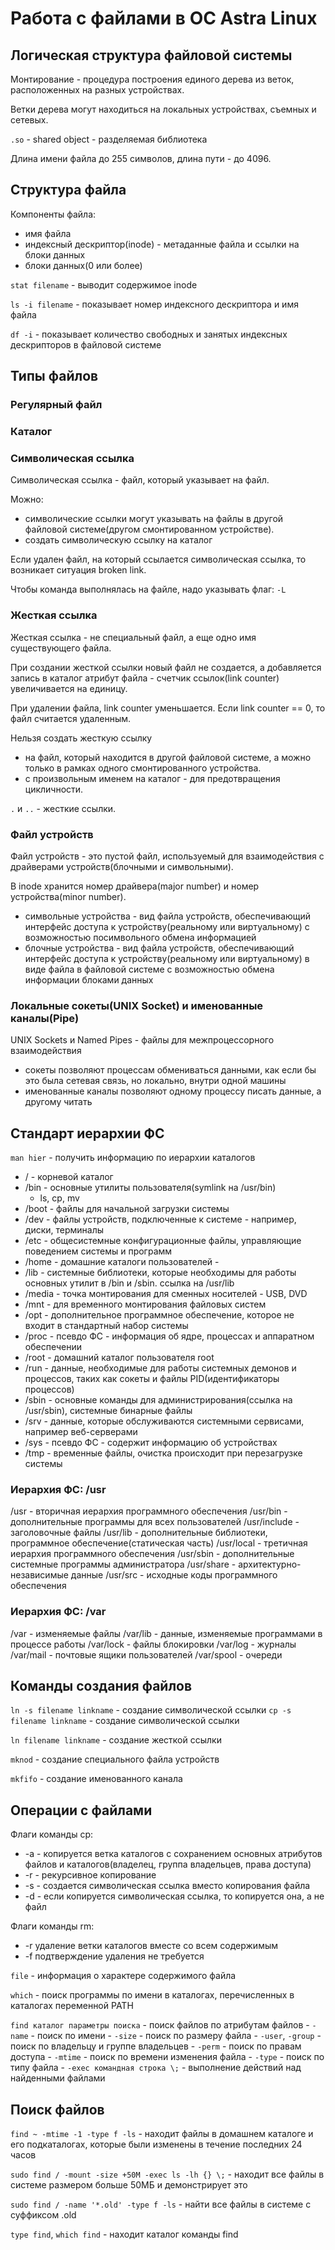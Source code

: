 # Работа с файлами в ОС Astra Linux

## Логическая структура файловой системы

Монтирование - процедура построения единого дерева из веток, расположенных на разных устройствах.

Ветки дерева могут находиться на локальных устройствах, съемных и сетевых.

`.so` - shared object - разделяемая библиотека

Длина имени файла до 255 символов, длина пути - до 4096.

## Структура файла

Компоненты файла:
- имя файла
- индексный дескриптор(inode) - метаданные файла и ссылки на блоки данных
- блоки данных(0 или более)

`stat filename` - выводит содержимое inode

`ls -i filename` - показывает номер индексного дескриптора и имя файла

`df -i` - показывает количество свободных и занятых индексных дескрипторов в файловой системе

## Типы файлов

### Регулярный файл

### Каталог

### Символическая ссылка

Символическая ссылка - файл, который указывает на файл.

Можно:
- символические ссылки могут указывать на файлы в другой файловой системе(другом смонтированном устройстве).
- создать символическую ссылку на каталог

Если удален файл, на который ссылается символическая ссылка, то возникает ситуация broken link.

Чтобы команда выполнялась на файле, надо указывать флаг: `-L`

### Жесткая ссылка

Жесткая ссылка - не специальный файл, а еще одно имя существующего файла.

При создании жесткой ссылки новый файл не создается, а добавляется запись в каталог атрибут файла - счетчик
ссылок(link counter) увеличивается на единицу.

При удалении файла, link counter уменьшается. Если link counter == 0, то файл считается удаленным.

Нельзя создать жесткую ссылку
- на файл, который находится в другой файловой системе, а можно только в рамках одного смонтированного устройства.
- с произвольным именем на каталог - для предотвращения цикличности.

`.` и `..` - жесткие ссылки.

### Файл устройств

Файл устройств - это пустой файл, используемый для взаимодействия с драйверами устройств(блочными и символьными).

В inode хранится номер драйвера(major number) и номер устройства(minor number).

- символьные устройства - вид файла устройств, обеспечивающий интерфейс доступа к устройству(реальному или
виртуальному) с возможностью посимвольного обмена информацией
- блочные устройства - вид файла устройств, обеспечивающий интерфейс доступа к устройству(реальному или
виртуальному) в виде файла в файловой системе с возможностью обмена информации блоками данных


### Локальные сокеты(UNIX Socket) и именованные каналы(Pipe)

UNIX Sockets и Named Pipes - файлы для межпроцессорного взаимодействия

- сокеты позволяют процессам обмениваться данными, как если бы это была сетевая связь, но локально, внутри одной машины
- именованные каналы позволяют одному процессу писать данные, а другому читать

## Стандарт иерархии ФС

`man hier` - получить информацию по иерархии каталогов

- / - корневой каталог
- /bin - основные утилиты пользователя(symlink на /usr/bin)
    - ls, cp, mv
- /boot - файлы для начальной загрузки системы
- /dev - файлы устройств, подключенные к системе - например, диски, терминалы
- /etc - общесистемные конфигурационные файлы, управляющие поведением системы и программ
- /home - домашние каталоги пользователей -
- /lib - системные библиотеки, которые необходимы для работы основных утилит в /bin и /sbin. ссылка на /usr/lib
- /media - точка монтирования для сменных носителей - USB, DVD
- /mnt - для временного монтирования файловых систем
- /opt - дополнительное программное обеспечение, которое не входит в стандартный набор системы
- /proc - псевдо ФС - информация об ядре, процессах и аппаратном обеспечении
- /root - домашний каталог пользователя root
- /run - данные, необходимые для работы системных демонов и процессов, таких как сокеты и файлы PID(идентификаторы процессов)
- /sbin - основные команды для администрирования(ссылка на /usr/sbin), системные бинарные файлы
- /srv - данные, которые обслуживаются системными сервисами, например веб-серверами
- /sys - псевдо ФС - содержит информацию об устройствах
- /tmp - временные файлы, очистка происходит при перезагрузке системы

### Иерархия ФС: /usr

/usr - вторичная иерархия программного обеспечения
/usr/bin - дополнительные программы для всех пользователей
/usr/include - заголовочные файлы
/usr/lib - дополнительные библиотеки, программное обеспечение(статическая часть)
/usr/local - третичная иерархия программного обеспечения
/usr/sbin - дополнительные системные программы администратора
/usr/share - архитектурно-независимые данные
/usr/src - исходные коды программного обеспечения

### Иерархия ФС: /var

/var - изменяемые файлы
/var/lib - данные, изменяемые программами в процессе работы
/var/lock - файлы блокировки
/var/log - журналы
/var/mail - почтовые ящики пользователей
/var/spool - очереди

## Команды создания файлов

`ln -s filename linkname` - создание символической ссылки
`cp -s filename linkname` - создание символической ссылки

`ln filename linkname` - создание жесткой ссылки

`mknod` - создание специального файла устройств

`mkfifo` - создание именованного канала

## Операции с файлами

Флаги команды cp:
- -a - копируется ветка каталогов с сохранением основных атрибутов файлов и каталогов(владелец, группа владельцев, права доступа)
- -r - рекурсивное копирование
- -s - создается символическая ссылка вместо копирования файла
- -d - если копируется символическая ссылка, то копируется она, а не файл

Флаги команды rm:
- -r удаление ветки каталогов вместе со всем содержимым
- -f подтверждение удаления не требуется

`file` - информация о характере содержимого файла

`which` - поиск программы по имени в каталогах, перечисленных в каталогах переменной PATH

`find каталог параметры поиска` - поиск файлов по атрибутам файлов
    - `-name` - поиск по имени
    - `-size` - поиск по размеру файла
    - `-user`, `-group` - поиск по владельцу и группе владельцев
    - `-perm` - поиск по правам доступа
    - `-mtime` - поиск по времени изменения файла
    - `-type` - поиск по типу файла
    - `-exec командная строка \;` - выполнение действий над найденными файлами


## Поиск файлов

`find ~ -mtime -1 -type f -ls` - находит файлы в домашнем каталоге и его подкаталогах, которые были изменены в течение последних 24 часов

`sudo find / -mount -size +50M -exec ls -lh {} \;` - находит все файлы в системе размером больше 50МБ и демонстрирует это

`sudo find / -name '*.old' -type f -ls` - найти все файлы в системе с суффиксом .old

`type find`, `which find` - находит каталог команды find
